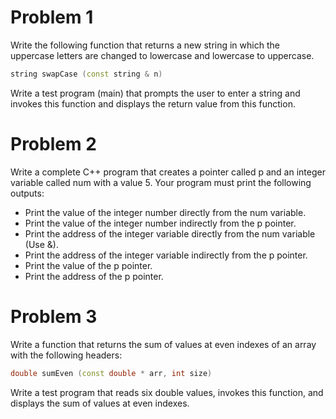 # Problem 1
Write the following function that returns a new string in which the uppercase letters are changed to lowercase and lowercase to uppercase. 

```C++
string swapCase (const string & n) 
``` 

Write a test program (main) that prompts the user to enter a string and invokes this function and displays the return value from this function. 

# Problem 2
Write a complete C++ program that creates a pointer called p and an integer variable called num with a value 5. Your program must print the following outputs: 
* Print the value of the integer number directly from the num variable.  
* Print the value of the integer number indirectly from the p pointer. 
* Print the address of the integer variable directly from the num variable (Use &). 
* Print the address of the integer variable indirectly from the p pointer. 
* Print the value of the p pointer. 
* Print the address of the p pointer. 

# Problem 3
Write a function that returns the sum of values at even indexes of an array with the following headers: 

```C++
double sumEven (const double * arr, int size) 
```

Write a test program that reads six double values, invokes this function, and displays the sum of values at even indexes.
